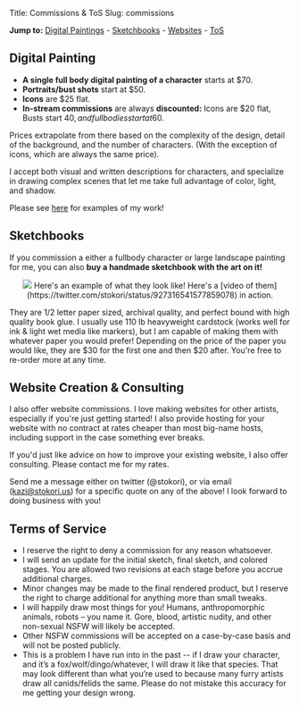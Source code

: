 Title: Commissions & ToS
Slug: commissions

<strong>Jump to:</strong>
<a href="#artSection">Digital Paintings</a> - <a href="#bookSection">Sketchbooks</a> - <a href="#websiteSection">Websites</a> - <a href="#tos">ToS</a>

## <div id="artSection">Digital Painting</div> ##

* **A single full body digital painting of a character** starts at $70. 
* **Portraits/bust shots** start at $50. 
* **Icons** are $25 flat.
* **In-stream commissions** are always **discounted:** Icons are $20 flat, Busts start $40, and fullbodies start at 60$.

Prices extrapolate from there based on the complexity of the design, detail of the background, and the number of characters. (With the exception of icons, which are always the same price).

I accept both visual and written descriptions for characters, and specialize in drawing complex scenes that let me take full advantage of color, light, and shadow.

Please see [here](http://www.stokori.us/art/) for examples of my work!

## <div id="bookSection"> Sketchbooks </div> ##

If you commission a either a fullbody character or large landscape painting for me, you can also **buy a handmade sketchbook with the art on it!** 

<div align="center">
<img src="/thumbs/horizontal/sketchbooks.jpg">
Here's an example of what they look like! Here's a [video of them](https://twitter.com/stokori/status/927316541577859078) in action.</div>

They are 1/2 letter paper sized, archival quality, and perfect bound with high quality book glue. I usually use 110 lb heavyweight cardstock (works well for ink & light wet media like markers), but I am capable of making them with whatever paper you would prefer!
Depending on the price of the paper you would like, they are $30 for the first one and then $20 after. You're free to re-order more at any time.

## <div id="websiteSection"> Website Creation & Consulting </div> ##

I also offer website commissions. I love making websites for other artists, especially if you're just getting started! I also provide hosting for your website with no contract at rates cheaper than most big-name hosts, including support in the case something ever breaks.

If you'd just like advice on how to improve your existing website, I also offer consulting. Please contact me for my rates.

Send me a message either on twitter (@stokori), or via email (kazi@stokori.us) for a specific quote on any of the above! I look forward to doing business with you!

## <div id="tos">Terms of Service</div> ##

 * I reserve the right to deny a commission for any reason whatsoever.
 * I will send an update for the initial sketch, final sketch, and colored stages. You are allowed two revisions at each stage before you accrue additional charges.
 *  Minor changes may be made to the final rendered product, but I reserve the right to charge additional for anything more than small tweaks.
 * I will happily draw most things for you! Humans, anthropomorphic animals, robots – you name it. Gore, blood, artistic nudity, and other non-sexual NSFW will likely be accepted.
 * Other NSFW commissions will be accepted on a case-by-case basis and will not be posted publicly.
 * This is a problem I have run into in the past -- if I draw your character, and it’s a fox/wolf/dingo/whatever, I will draw it like that species. That may look different than what you’re used to because many furry artists draw all canids/felids the same. Please do not mistake this accuracy for me getting your design wrong.